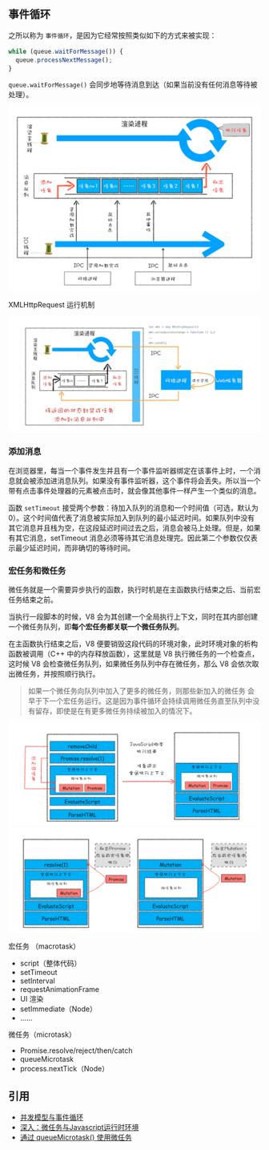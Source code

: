 ## 事件循环

之所以称为 `事件循环`，是因为它经常按照类似如下的方式来被实现：

```js
while (queue.waitForMessage()) {
  queue.processNextMessage();
}
```

`queue.waitForMessage()` 会同步地等待消息到达（如果当前没有任何消息等待被处理）。

![消息队列](./img/message-queue.webp)

XMLHttpRequest 运行机制

![XMLHttpRequest 运行机制](./img/ajax.webp)

### 添加消息

在浏览器里，每当一个事件发生并且有一个事件监听器绑定在该事件上时，一个消息就会被添加进消息队列。如果没有事件监听器，这个事件将会丢失。所以当一个带有点击事件处理器的元素被点击时，就会像其他事件一样产生一个类似的消息。

函数 `setTimeout` 接受两个参数：待加入队列的消息和一个时间值（可选，默认为 0）。这个时间值代表了消息被实际加入到队列的最小延迟时间。如果队列中没有其它消息并且栈为空，在这段延迟时间过去之后，消息会被马上处理。但是，如果有其它消息，setTimeout 消息必须等待其它消息处理完。因此第二个参数仅仅表示最少延迟时间，而非确切的等待时间。

### 宏任务和微任务

微任务就是一个需要异步执行的函数，执行时机是在主函数执行结束之后、当前宏任务结束之前。

当执行一段脚本的时候，V8 会为其创建一个全局执行上下文，同时在其内部创建一个微任务队列，即**每个宏任务都关联一个微任务队列**。

在主函数执行结束之后，V8 便要销毁这段代码的环境对象，此时环境对象的析构函数被调用（C++ 中的内存释放函数），这里就是 V8 执行微任务的一个检查点，这时候 V8 会检查微任务队列，如果微任务队列中存在微任务，那么 V8 会依次取出微任务，并按照顺行执行。

> 如果一个微任务向队列中加入了更多的微任务，则那些新加入的微任务 会早于下一个宏任务运行。这是因为事件循环会持续调用微任务直至队列中没有留存，即使是在有更多微任务持续被加入的情况下。

![微任务示例-步骤1](./img/micro1.webp)
![微任务示例-步骤2](./img/micro2.webp)

宏任务 （macrotask）
- script（整体代码）
- setTimeout
- setInterval
- requestAnimationFrame
- UI 渲染
- setImmediate（Node）
- ......

微任务（microtask）
- Promise.resolve/reject/then/catch
- queueMicrotask
- process.nextTick（Node）

## 引用

- [并发模型与事件循环](https://developer.mozilla.org/zh-CN/docs/Web/JavaScript/EventLoop#%E4%BA%8B%E4%BB%B6%E5%BE%AA%E7%8E%AF)
- [深入：微任务与Javascript运行时环境](https://developer.mozilla.org/zh-CN/docs/Web/API/HTML_DOM_API/Microtask_guide/In_depth)
- [通过 queueMicrotask() 使用微任务](https://developer.mozilla.org/zh-CN/docs/Web/API/HTML_DOM_API/Microtask_guide)
